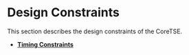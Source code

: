 # Design Constraints

This section describes the design constraints of the CoreTSE.

-   **[Timing Constraints](GUID-22D43A88-19CC-450E-B70A-76C91023016C.md)**  


